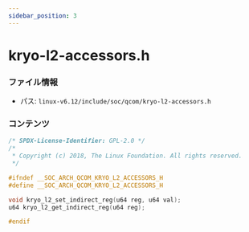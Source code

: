 ```yaml
---
sidebar_position: 3
---
```

# kryo-l2-accessors.h

### ファイル情報

- パス: `linux-v6.12/include/soc/qcom/kryo-l2-accessors.h`

### コンテンツ

```h
/* SPDX-License-Identifier: GPL-2.0 */
/*
 * Copyright (c) 2018, The Linux Foundation. All rights reserved.
 */

#ifndef __SOC_ARCH_QCOM_KRYO_L2_ACCESSORS_H
#define __SOC_ARCH_QCOM_KRYO_L2_ACCESSORS_H

void kryo_l2_set_indirect_reg(u64 reg, u64 val);
u64 kryo_l2_get_indirect_reg(u64 reg);

#endif

```
